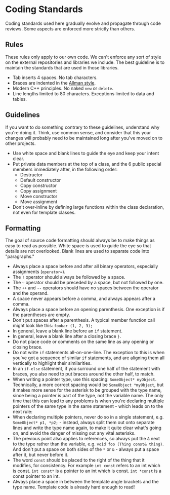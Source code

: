 # Coding Standards

Coding standards used here gradually evolve and propagate through 
code reviews. Some aspects are enforced more strictly than others.

## Rules

These rules only apply to our own code. We can't enforce any sort of 
style on the external repositories and libraries we include. The best
guideline is to maintain the standards that are used in those libraries.

* Tab inserts 4 spaces. No tab characters.
* Braces are indented in the [Allman style][1].
* Modern C++ principles. No naked ```new``` or ```delete```.
* Line lengths limited to 80 characters. Exceptions limited to data and tables.

## Guidelines

If you want to do something contrary to these guidelines, understand
why you're doing it. Think, use common sense, and consider that this
your changes will probably need to be maintained long after you've
moved on to other projects.

* Use white space and blank lines to guide the eye and keep your intent clear.
* Put private data members at the top of a class, and the 6 public special
members immediately after, in the following order:
  * Destructor
  * Default constructor
  * Copy constructor
  * Copy assignment
  * Move constructor
  * Move assignment
* Don't over-inline by defining large functions within the class
declaration, not even for template classes.

## Formatting

The goal of source code formatting should always be to make things as easy to
read as possible. White space is used to guide the eye so that details are not
overlooked. Blank lines are used to separate code into "paragraphs."

* Always place a space before and after all binary operators,
  especially assignments (`operator=`).
* The `!` operator should always be followed by a space.
* The `~` operator should be preceded by a space, but not followed by one.
* The `++` and `--` operators should have no spaces between the operator and
  the operand.
* A space never appears before a comma, and always appears after a comma.
* Always place a space before an opening parenthesis. One exception is if
  the parentheses are empty.
* Don't put spaces after a parenthesis. A typical member function call might
  look like this: `foobar (1, 2, 3);`
* In general, leave a blank line before an `if` statement.
* In general, leave a blank line after a closing brace `}`.
* Do not place code or comments on the same line as any opening or
  closing brace.
* Do not write `if` statements all-on-one-line. The exception to this is when
  you've got a sequence of similar `if` statements, and are aligning them all
  vertically to highlight their similarities.
* In an `if-else` statement, if you surround one half of the statement with
  braces, you also need to put braces around the other half, to match.
* When writing a pointer type, use this spacing: `SomeObject* myObject`.
  Technically, a more correct spacing would be `SomeObject *myObject`, but
  it makes more sense for the asterisk to be grouped with the type name,
  since being a pointer is part of the type, not the variable name. The only
  time that this can lead to any problems is when you're declaring multiple
  pointers of the same type in the same statement - which leads on to the next
  rule:
* When declaring multiple pointers, never do so in a single statement, e.g.
  `SomeObject* p1, *p2;` - instead, always split them out onto separate lines
  and write the type name again, to make it quite clear what's going on, and
  avoid the danger of missing out any vital asterisks.
* The previous point also applies to references, so always put the `&` next to
  the type rather than the variable, e.g. `void foo (Thing const& thing)`. And
  don't put a space on both sides of the `*` or `&` - always put a space after
  it, but never before it.
* The word `const` should be placed to the right of the thing that it modifies,
  for consistency. For example `int const` refers to an int which is const.
  `int const*` is a pointer to an int which is const. `int *const` is a const
  pointer to an int.
* Always place a space in between the template angle brackets and the type
  name. Template code is already hard enough to read!

[1]: http://en.wikipedia.org/wiki/Indent_style#Allman_style
